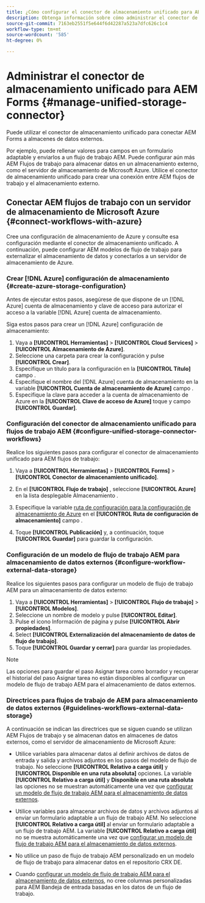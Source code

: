 ```yaml
---
title: ¿Cómo configurar el conector de almacenamiento unificado para AEM Forms?
description: Obtenga información sobre cómo administrar el conector de almacenamiento unificado para AEM Forms. Utilice el conector de almacenamiento unificado para conectar AEM Forms a almacenes de datos externos.
source-git-commit: 7163eb2551f5e644f6d42287a523a7dfc626c1c4
workflow-type: tm+mt
source-wordcount: '585'
ht-degree: 0%

---
```



# Administrar el conector de almacenamiento unificado para AEM Forms {#manage-unified-storage-connector}

Puede utilizar el conector de almacenamiento unificado para conectar AEM Forms a almacenes de datos externos.

Por ejemplo, puede rellenar valores para campos en un formulario adaptable y enviarlos a un flujo de trabajo AEM. Puede configurar aún más AEM Flujos de trabajo para almacenar datos en un almacenamiento externo, como el servidor de almacenamiento de Microsoft Azure. Utilice el conector de almacenamiento unificado para crear una conexión entre AEM flujos de trabajo y el almacenamiento externo.

## Conectar AEM flujos de trabajo con un servidor de almacenamiento de Microsoft Azure {#connect-workflows-with-azure}

Cree una configuración de almacenamiento de Azure y consulte esa configuración mediante el conector de almacenamiento unificado. A continuación, puede configurar AEM modelos de flujo de trabajo para externalizar el almacenamiento de datos y conectarlos a un servidor de almacenamiento de Azure.

### Crear [!DNL Azure] configuración de almacenamiento {#create-azure-storage-configuration}

Antes de ejecutar estos pasos, asegúrese de que dispone de un [!DNL Azure] cuenta de almacenamiento y clave de acceso para autorizar el acceso a la variable [!DNL Azure] cuenta de almacenamiento.

Siga estos pasos para crear un [!DNL Azure] configuración de almacenamiento:

1. Vaya a **[!UICONTROL Herramientas]** > **[!UICONTROL Cloud Services]** > **[!UICONTROL Almacenamiento de Azure]**.
1. Seleccione una carpeta para crear la configuración y pulse **[!UICONTROL Crear]**.
1. Especifique un título para la configuración en la **[!UICONTROL Título]** campo .
1. Especifique el nombre del [!DNL Azure] cuenta de almacenamiento en la variable **[!UICONTROL Cuenta de almacenamiento de Azure]** campo .
1. Especifique la clave para acceder a la cuenta de almacenamiento de Azure en la **[!UICONTROL Clave de acceso de Azure]** toque y campo **[!UICONTROL Guardar]**.

### Configuración del conector de almacenamiento unificado para flujos de trabajo AEM {#configure-unified-storage-connector-workflows}

Realice los siguientes pasos para configurar el conector de almacenamiento unificado para AEM flujos de trabajo:

1. Vaya a **[!UICONTROL Herramientas]** > **[!UICONTROL Forms]** > **[!UICONTROL Conector de almacenamiento unificado]**.

1. En el **[!UICONTROL Flujo de trabajo]** , seleccione **[!UICONTROL Azure]** en la lista desplegable Almacenamiento .
1. Especifique la variable [ruta de configuración para la configuración de almacenamiento de Azure](#create-azure-storage-configuration) en el **[!UICONTROL Ruta de configuración de almacenamiento]** campo .
1. Toque **[!UICONTROL Publicación]** y, a continuación, toque **[!UICONTROL Guardar]** para guardar la configuración.

### Configuración de un modelo de flujo de trabajo AEM para almacenamiento de datos externos {#configure-workflow-external-data-storage}

Realice los siguientes pasos para configurar un modelo de flujo de trabajo AEM para un almacenamiento de datos externo:

1. Vaya a **[!UICONTROL Herramientas]** > **[!UICONTROL Flujo de trabajo]** > **[!UICONTROL Modelos]**.
1. Seleccione un nombre de modelo y pulse **[!UICONTROL Editar]**.
1. Pulse el icono Información de página y pulse **[!UICONTROL Abrir propiedades]**.
1. Select **[!UICONTROL Externalización del almacenamiento de datos de flujo de trabajo]**.
1. Toque **[!UICONTROL Guardar y cerrar]** para guardar las propiedades.

>[!NOTE]
>
>Las opciones para guardar el paso Asignar tarea como borrador y recuperar el historial del paso Asignar tarea no están disponibles al configurar un modelo de flujo de trabajo AEM para el almacenamiento de datos externos.

### Directrices para flujos de trabajo de AEM para almacenamiento de datos externos {#guidelines-workflows-external-data-storage}

A continuación se indican las directrices que se siguen cuando se utilizan AEM Flujos de trabajo y se almacenan datos en almacenes de datos externos, como el servidor de almacenamiento de Microsoft Azure:

* Utilice variables para almacenar datos al definir archivos de datos de entrada y salida y archivos adjuntos en los pasos del modelo de flujo de trabajo. No seleccione **[!UICONTROL Relativo a carga útil]** y **[!UICONTROL Disponible en una ruta absoluta]** opciones. La variable **[!UICONTROL Relativo a carga útil]** y **Disponible en una ruta absoluta** las opciones no se muestran automáticamente una vez que [configurar un modelo de flujo de trabajo AEM para el almacenamiento de datos externos](#configure-workflow-external-data-storage).

* Utilice variables para almacenar archivos de datos y archivos adjuntos al enviar un formulario adaptable a un flujo de trabajo AEM. No seleccione **[!UICONTROL Relativo a carga útil]** al enviar un formulario adaptable a un flujo de trabajo AEM. La variable **[!UICONTROL Relativo a carga útil]** no se muestra automáticamente una vez que [configurar un modelo de flujo de trabajo AEM para el almacenamiento de datos externos](#configure-workflow-external-data-storage).

* No utilice un paso de flujo de trabajo AEM personalizado en un modelo de flujo de trabajo para almacenar datos en el repositorio CRX DE.

* Cuando [configurar un modelo de flujo de trabajo AEM para el almacenamiento de datos externos](#configure-workflow-external-data-storage), no cree columnas personalizadas para AEM Bandeja de entrada basadas en los datos de un flujo de trabajo.
